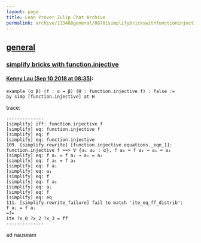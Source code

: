 ```yaml
---
layout: page
title: Lean Prover Zulip Chat Archive 
permalink: archive/113488general/08701simplifybrickswithfunctioninjective.html
---
```


## [general](index.html)
### [simplify bricks with function.injective](08701simplifybrickswithfunctioninjective.html)

#### [Kenny Lau (Sep 10 2018 at 08:35)](https://leanprover.zulipchat.com/#narrow/stream/113488-general/topic/simplify%20bricks%20with%20function.injective/near/133641530):
```lean
example (α β) (f : α → β) (H : function.injective f) : false :=
by simp [function.injective] at H
```
trace:
```
--------------
[simplify] iff: function.injective f
[simplify] eq: function.injective f
[simplify] eq: f
[simplify] eq: function.injective
109. [simplify.rewrite] [function.injective.equations._eqn_1]: function.injective f ==> ∀ ⦃a₁ a₂ : α⦄, f a₁ = f a₂ → a₁ = a₂
[simplify] eq: f a₁ = f a₂ → a₁ = a₂
[simplify] eq: f a₁ = f a₂
[simplify] eq: f a₁
[simplify] eq: a₁
[simplify] eq: f
[simplify] eq: f a₂
[simplify] eq: a₂
[simplify] eq: f
[simplify] eq: eq
111. [simplify.rewrite_failure] fail to match 'ite_eq_ff_distrib':
f a₁ = f a₂
=?=
ite ?x_0 ?x_2 ?x_3 = ff
--------------
```
ad nauseam

